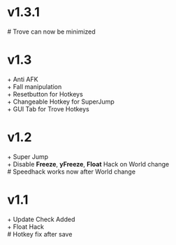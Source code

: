 # v1.3.1 <br>
\# Trove can now be minimized <br>

# v1.3 <br>
\+ Anti AFK <br>
\+ Fall manipulation <br>
\+ Resetbutton for Hotkeys <br>
\+ Changeable Hotkey for SuperJump <br>
\+ GUI Tab for Trove Hotkeys <br>

# v1.2 <br>
\+ Super Jump <br>
\+ Disable **Freeze**, **yFreeze**, **Float** Hack on World change <br>
\# Speedhack works now after World change <br>

# v1.1 <br>
\+ Update Check Added <br>
\+ Float Hack <br>
\# Hotkey fix after save <br>
